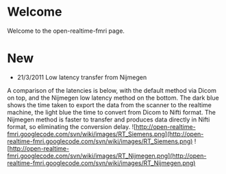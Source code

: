 # Welcome #

Welcome to the open-realtime-fmri page.

# New #
  * 21/3/2011 Low latency transfer from Nijmegen

A comparison of the latencies is below, with the default method via Dicom on top, and the Nijmegen low latency method on the bottom. The dark blue shows the time taken to export the data from the scanner to the realtime machine, the light blue the time to convert from Dicom to Nifti format. The Nijmegen method is faster to transfer and produces data directly in Nifti format, so eliminating the conversion delay.
![http://open-realtime-fmri.googlecode.com/svn/wiki/images/RT_Siemens.png](http://open-realtime-fmri.googlecode.com/svn/wiki/images/RT_Siemens.png)
![http://open-realtime-fmri.googlecode.com/svn/wiki/images/RT_Nijmegen.png](http://open-realtime-fmri.googlecode.com/svn/wiki/images/RT_Nijmegen.png)